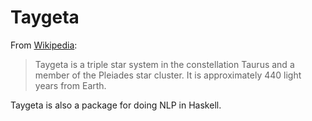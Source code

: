 
# Taygeta

From [Wikipedia][wikipedia]:

> Taygeta is a triple star system in the constellation Taurus and a member of
> the Pleiades star cluster. It is approximately 440 light years from Earth.

Taygeta is also a package for doing NLP in Haskell.

[wikipedia]: http://en.wikipedia.org/wiki/Taygeta

